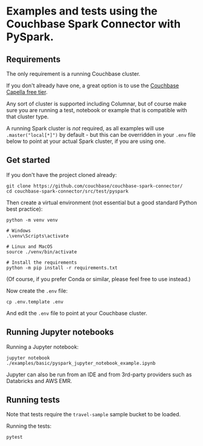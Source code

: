 # Examples and tests using the Couchbase Spark Connector with PySpark.

## Requirements
The only requirement is a running Couchbase cluster.  

If you don't already have one, a great option is to use the [Couchbase Capella free tier](https://docs.couchbase.com/cloud/get-started/create-account.html).

Any sort of cluster is supported including Columnar, but of course make sure you are running a test, notebook or example that is compatible with that cluster type.

A running Spark cluster is _not_ required, as all examples will use `.master("local[*]")` by default - but this can be overridden in your `.env` file below to point at your actual Spark cluster, if you are using one.

## Get started
If you don't have the project cloned already:
```
git clone https://github.com/couchbase/couchbase-spark-connector/
cd couchbase-spark-connector/src/test/pyspark
```

Then create a virtual environment (not essential but a good standard Python best practice):

```
python -m venv venv

# Windows
.\venv\Scripts\activate

# Linux and MacOS
source ./venv/bin/activate

# Install the requirements
python -m pip install -r requirements.txt
```
(Of course, if you prefer Conda or similar, please feel free to use instead.)

Now create the `.env` file:

```
cp .env.template .env
```

And edit the `.env` file to point at your Couchbase cluster.

## Running Jupyter notebooks
Running a Jupyter notebook:
```
jupyter notebook ./examples/basic/pyspark_jupyter_notebook_example.ipynb
```

Jupyter can also be run from an IDE and from 3rd-party providers such as Databricks and AWS EMR.

## Running tests
Note that tests require the `travel-sample` sample bucket to be loaded.

Running the tests:
```
pytest
```
